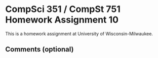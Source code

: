 # CompSci 351 / CompSt 751 Homework Assignment 10

This is a homework assignment at University of Wisconsin-Milwaukee.

## Comments (optional)
